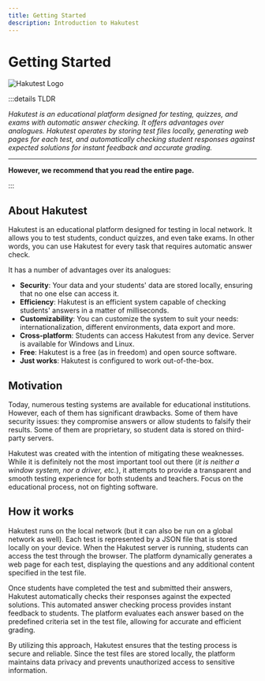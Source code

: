 ```yaml
---
title: Getting Started
description: Introduction to Hakutest
---
```


# Getting Started

![Hakutest Logo](/logo.svg)

:::details TLDR

_Hakutest is an educational platform designed for testing, quizzes, and exams
with automatic answer checking. It offers advantages over analogues. Hakutest
operates by storing test files locally, generating web pages for each test, and
automatically checking student responses against expected solutions for instant
feedback and accurate grading._

---

**However, we recommend that you read the entire page.**

:::

## About Hakutest

Hakutest is an educational platform designed for testing in local network. It
allows you to test students, conduct quizzes, and even take exams. In other
words, you can use Hakutest for every task that requires automatic answer
check.

It has a number of advantages over its analogues:

-   **Security**: Your data and your students' data are stored locally, ensuring
    that no one else can access it.
-   **Efficiency**: Hakutest is an efficient system capable of checking students'
    answers in a matter of milliseconds.
-   **Customizability**: You can customize the system to suit your needs:
    internationalization, different environments, data export and more.
-   **Cross-platform**: Students can access Hakutest from any device. Server is
    available for Windows and Linux.
-   **Free**: Hakutest is a free (as in freedom) and open source software.
-   **Just works**: Hakutest is configured to work out-of-the-box.

## Motivation

Today, numerous testing systems are available for educational institutions.
However, each of them has significant drawbacks. Some of them have security
issues: they compromise answers or allow students to falsify their results.
Some of them are proprietary, so student data is stored on third-party servers.

Hakutest was created with the intention of mitigating these weaknesses. While it
is definitely not the most important tool out there (_it is neither a window
system, nor a driver, etc._), it attempts to provide a transparent and smooth
testing experience for both students and teachers. Focus on the educational
process, not on fighting software.

## How it works

Hakutest runs on the local network (but it can also be run on a global network
as well). Each test is represented by a JSON file that is stored locally on
your device. When the Hakutest server is running, students can access the test
through the browser. The platform dynamically generates a web page for each
test, displaying the questions and any additional content specified in the test
file.

Once students have completed the test and submitted their answers, Hakutest
automatically checks their responses against the expected solutions. This
automated answer checking process provides instant feedback to students. The
platform evaluates each answer based on the predefined criteria set in the test
file, allowing for accurate and efficient grading.

By utilizing this approach, Hakutest ensures that the testing process is secure
and reliable. Since the test files are stored locally, the platform maintains
data privacy and prevents unauthorized access to sensitive information.
